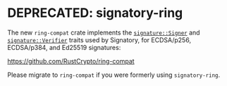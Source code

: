 # DEPRECATED: signatory-ring

The new `ring-compat` crate implements the [`signature::Signer`] and
[`signature::Verifier`] traits used by Signatory, for ECDSA/p256, ECDSA/p384,
and Ed25519 signatures:

https://github.com/RustCrypto/ring-compat

Please migrate to `ring-compat` if you were formerly using `signatory-ring`.

[`signature::Signer`]: https://docs.rs/signature/latest/signature/trait.Signer.html
[`signature::Verifier`]: https://docs.rs/signature/latest/signature/trait.Verifier.html
